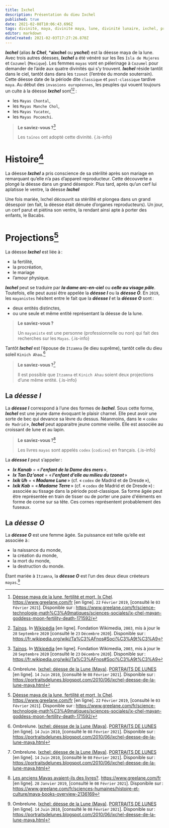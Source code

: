 ```yaml
---
title: Ixchel
description: Présentation du dieu Ixchel
published: true
date: 2021-02-08T10:06:43.696Z
tags: divinité, maya, divinité maya, lune, divinité lunaire, ixchel, projection divine, divinité de la lune, déesse, déesse maya, déesse ixchel
editor: markdown
dateCreated: 2021-02-03T17:27:26.870Z
---
```


***Ixchel*** (alias ***Ix Chel***, ***aixchel** ou ***yschel***) est la déesse maya de la lune. Avec trois autres déesses, ***Ixchel*** a été vénéré sur les îles `Isla de Mujeres` et `Cozumel` (`Mexique`). Les femmes `mayas` vont en pélerinage à `Cozumel` pour demander de l’aide aux quatre divinités qui s’y trouvent.
***Ixchel*** réside tantôt dans le ciel, tantôt dans dans les `tzonot` (l’entrée du monde souterrain). Cette déesse date de la période dite `classique` et `post-classique` tardive `maya`. Au début des `invasions européennes`, les peuples qui vouent toujours un culte à la déesse ***Ixchel*** sont[^1][^10] :
* les `Mayas Chontal`,
* les `Mayas Manche Chol`,
* les `Mayas Yucatec`,
* les `Mayas Pocomchi`.

> **Le saviez-vous ?**[^10]
>
> Les `taïnos` ont adopté cette divinité.
{.is-info}

# Histoire[^2]

La déesse ***Ixchel*** a pris conscience de sa stérilité après son mariage en remarquant qu’elle n’a pas d’appareil reproducteur. Cette découverte a plongé la déesse dans un grand désespoir. Plus tard, après qu’un cerf lui aplatisse le ventre, la déesse ***Ixchel*** 

Une fois mariée, Ixchel découvrit sa stérilité et plongea dans un grand désespoir (en fait, la déesse était dénuée d’organes reproducteurs). Un jour, un cerf parut et piétina son ventre, la rendant ainsi apte à porter des enfants, le Bacabs.

# Projections[^1]

La déesse ***Ixchel*** est liée à :
* la fertilité,
* la procréation,
* le mariage
* l’amour physique.

***Ixchel*** peut se traduire par ***la dame arc-en-ciel*** ou ***celle au visage pâle***. Toutefois, elle peut aussi être appelée la ***déesse I*** ou la ***déesse O***. En `2019`, les `mayanistes` hésitent entre le fait que la ***déesse I*** et la ***déesse O*** sont :
* deux entités distinctes,
* ou une seule et même entité représentant la déesse de la lune.

> **Le saviez-vous ?**
>
> Un `mayaniste` est une personne (professionnelle ou non) qui fait des recherches sur les `Mayas`.
{.is-info}

Tantôt ***Ixchel*** est l’épouse de `Itzamna` (le dieu suprême), tantôt celle du dieu soleil `Kinich Ahau`.[^2]

> **Le saviez-vous ?**[^2]
>
> Il est possible que `Itzamna` et `Kinich Ahau` soient deux projections d’une même entité.
{.is-info}

## La ***déesse I***

La ***déesse I*** correspond à l’une des formes de ***Ixchel***.
Sous cette forme, ***Ixchel*** est une jeune dame évoquant le plaisir charnel. Elle peut avoir une sorte de bec qui devance sa lèvre du dessus. Néanmoins, dans le « `codex de Madrid` », ***Ixchel*** peut apparaitre jeune comme vieille.
Elle est associée au croissant de lune et au lapin.

> **Le saviez-vous ?**[^3]
>
> Les livres `mayas` sont appelés `codex` (`codices`) en français.
{.is-info}

La ***déesse I*** peut s’appeler :
* ***Ix Kanab*** = « ***l'enfant de la Dame des mers*** »,
* ***Ix Tan Dz'onot*** = « ***l'enfant d'elle au milieu du tzonot*** »
* ***Ixik Uh*** = « ***Madame Lune*** »  (cf. « `codex` de Madrid et de Dresde »),
* ***Ixik Kab*** = « ***Madame Terre*** » (cf. « `codex` de Madrid et de Dresde ») : associée au tissage dans la période post-classique. Sa forme âgée peut être représentée en train de tisser ou de porter une paire d'éléments en forme de corne sur sa tête. Ces cornes représentent probablement des fuseaux.

## La ***déesse O***

La ***déesse O*** est une femme âgée. Sa puissance est telle qu’elle est associée à :
* la naissance du monde,
* la création du monde,
* la mort du monde,
* la destruction du monde.

Étant mariée à `Itzamna`, la ***déesse O*** est l’un des deux dieux créeteurs `mayas`.[^2]

[^1]: [Déesse maya de la lune, fertilité et mort, Ix Chel](https://www.greelane.com/fr/science-technologie-math%C3%A9matiques/sciences-sociales/ix-chel-mayan-goddess-moon-fertility-death-171592/). https://www.greelane.com/fr [en ligne]. `22` `Février` `2019`, [consulté le `03` `Février` `2021`]. Disponible sur : https://www.greelane.com/fr/science-technologie-math%C3%A9matiques/sciences-sociales/ix-chel-mayan-goddess-moon-fertility-death-171592/

[^2]: Ombrelune. [Ixchel: déesse de la Lune (Maya)](https://portraitsdelunes.blogspot.com/2010/06/ixchel-deesse-de-la-lune-maya.html). [PORTRAITS DE LUNES](https://portraitsdelunes.blogspot.com/) [en ligne]. `14` `Juin` `2010`, [consulté le `08` `Février` `2021`]. Disponible sur : https://portraitsdelunes.blogspot.com/2010/06/ixchel-deesse-de-la-lune-maya.html

[^3]: [Les anciens Mayas avaient-ils des livres?](https://www.greelane.com/fr/sciences-humaines/histoire-et-culture/maya-books-overview-2136169). https://www.greelane.com/fr [en ligne]. `28` `Janvier` `2019`, [consulté le `08` `Février` `2021`]. Disponibile sur : https://www.greelane.com/fr/sciences-humaines/histoire-et-culture/maya-books-overview-2136169

[^10]: [Taïnos](https://fr.wikipedia.org/wiki/Ta%C3%AFnos#Soci%C3%A9t%C3%A9). In [Wikipédia](https://wikipedia.org) [en ligne]. Fondation Wikimedia, `2003`, mis à jour le `28` `Septembre` `2020` [consulté le `23` `Décembre` `2020`]. Disponible sur : https://fr.wikipedia.org/wiki/Ta%C3%AFnos#Soci%C3%A9t%C3%A9